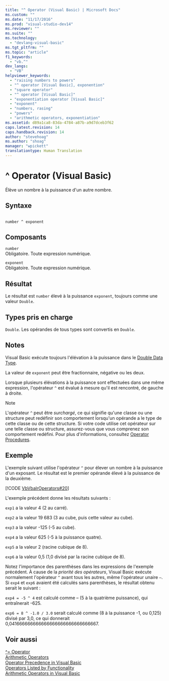 ```yaml
---
title: "^ Operator (Visual Basic) | Microsoft Docs"
ms.custom: ""
ms.date: "11/17/2016"
ms.prod: "visual-studio-dev14"
ms.reviewer: ""
ms.suite: ""
ms.technology: 
  - "devlang-visual-basic"
ms.tgt_pltfrm: ""
ms.topic: "article"
f1_keywords: 
  - "vb.^"
dev_langs: 
  - "VB"
helpviewer_keywords: 
  - "raising numbers to powers"
  - "^ operator [Visual Basic], exponention"
  - "square operator"
  - "^ operator [Visual Basic]"
  - "exponentiation operator [Visual Basic]"
  - "exponent"
  - "numbers, rasing"
  - "powers"
  - "arithmetic operators, exponentiation"
ms.assetid: d89a1ca8-83da-4784-a87b-a9d7dceb3f62
caps.latest.revision: 14
caps.handback.revision: 14
author: "stevehoag"
ms.author: "shoag"
manager: "wpickett"
translationtype: Human Translation
---
```

# ^ Operator (Visual Basic)
Élève un nombre à la puissance d'un autre nombre.  
  
## Syntaxe  
  
```  
  
number ^ exponent  
```  
  
## Composants  
 `number`  
 Obligatoire.  Toute expression numérique.  
  
 `exponent`  
 Obligatoire.  Toute expression numérique.  
  
## Résultat  
 Le résultat est `number` élevé à la puissance `exponent`, toujours comme une valeur `Double`.  
  
## Types pris en charge  
 `Double`.  Les opérandes de tous types sont convertis en `Double`.  
  
## Notes  
 Visual Basic exécute toujours l'élévation à la puissance dans le [Double Data Type](../../../visual-basic/language-reference/data-types/double-data-type.md).  
  
 La valeur de `exponent` peut être fractionnaire, négative ou les deux.  
  
 Lorsque plusieurs élévations à la puissance sont effectuées dans une même expression, l'opérateur `^` est évalué à mesure qu'il est rencontré, de gauche à droite.  
  
> [!NOTE]
>  L'opérateur `^` peut être *surchargé*, ce qui signifie qu'une classe ou une structure peut redéfinir son comportement lorsqu'un opérande a le type de cette classe ou de cette structure.  Si votre code utilise cet opérateur sur une telle classe ou structure, assurez\-vous que vous comprenez son comportement redéfini.  Pour plus d'informations, consultez [Operator Procedures](../../../visual-basic/programming-guide/language-features/procedures/operator-procedures.md).  
  
## Exemple  
 L'exemple suivant utilise l'opérateur `^` pour élever un nombre à la puissance d'un exposant.  Le résultat est le premier opérande élevé à la puissance de la deuxième.  
  
 [!CODE [VbVbalrOperators#20](../CodeSnippet/VS_Snippets_VBCSharp/VbVbalrOperators#20)]  
  
 L'exemple précédent donne les résultats suivants :  
  
 `exp1` a la valeur 4 \(2 au carré\).  
  
 `exp2` a la valeur 19 683 \(3 au cube, puis cette valeur au cube\).  
  
 `exp3` a la valeur \-125 \(\-5 au cube\).  
  
 `exp4` a la valeur 625 \(\-5 à la puissance quatre\).  
  
 `exp5` a la valeur 2 \(racine cubique de 8\).  
  
 `exp6` a la valeur 0,5 \(1,0 divisé par la racine cubique de 8\).  
  
 Notez l'importance des parenthèses dans les expressions de l'exemple précédent.  À cause de la *priorité des opérateurs*, Visual Basic exécute normalement l'opérateur `^` avant tous les autres, même l'opérateur unaire `–`.  Si `exp4` et `exp6` avaient été calculés sans parenthèses, le résultat obtenu serait le suivant :  
  
 `exp4 = -5 ^ 4` est calculé comme – \(5 à la quatrième puissance\), qui entraînerait \-625.  
  
 `exp6 = 8 ^ -1.0 / 3.0` serait calculé comme \(8 à la puissance \-1, ou 0,125\) divisé par 3,0, ce qui donnerait 0,041666666666666666666666666666667.  
  
## Voir aussi  
 [^\= Operator](../../../visual-basic/language-reference/operators/exponentiation-assignment-operator.md)   
 [Arithmetic Operators](../../../visual-basic/language-reference/operators/arithmetic-operators.md)   
 [Operator Precedence in Visual Basic](../../../visual-basic/language-reference/operators/operator-precedence.md)   
 [Operators Listed by Functionality](../../../visual-basic/language-reference/operators/operators-listed-by-functionality.md)   
 [Arithmetic Operators in Visual Basic](../../../visual-basic/programming-guide/language-features/operators-and-expressions/arithmetic-operators.md)